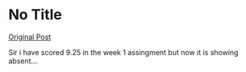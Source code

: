 # No Title

[Original Post](https://discourse.onlinedegree.iitm.ac.in/t/161083/136)

<p>Sir i have scored 9.25 in the week 1 assingment but now it is showing absent…</p>